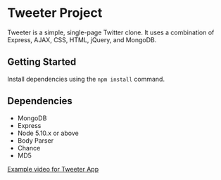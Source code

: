 # Tweeter Project

Tweeter is a simple, single-page Twitter clone. It uses a combination of Express, AJAX, CSS, HTML, jQuery, and MongoDB.

## Getting Started

Install dependencies using the `npm install` command.

## Dependencies

- MongoDB
- Express
- Node 5.10.x or above
- Body Parser
- Chance
- MD5

[Example video for Tweeter App](https://youtu.be/3jnzSYXoP_w)